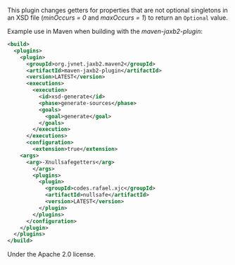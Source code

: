 This plugin changes getters for properties that are not optional singletons in an XSD file (*minOccurs = 0* and *maxOccurs = 1*) to return an `Optional` value.

Example use in Maven when building with the *maven-jaxb2-plugin*:

```xml 
<build>
  <plugins>
    <plugin>
      <groupId>org.jvnet.jaxb2.maven2</groupId>
      <artifactId>maven-jaxb2-plugin</artifactId>
      <version>LATEST</version>
      <executions>
        <execution>
          <id>xsd-generate</id>
          <phase>generate-sources</phase>
          <goals>
            <goal>generate</goal>
          </goals>
        </execution>
      </executions>
      <configuration>
        <extension>true</extension>
	<args>
	  <arg>-Xnullsafegetters</arg>
        </args>
        <plugins>
          <plugin>
            <groupId>codes.rafael.xjc</groupId>
            <artifactId>nullsafe</artifactId>
            <version>LATEST</version>
          </plugin>
        </plugins>
      </configuration>
    </plugin>
  </plugins>
</build>
```

Under the Apache 2.0 license.
